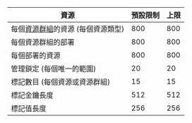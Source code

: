 | 資源 | 預設限制 | 上限 |
| --- | --- | --- |
| 每個[資源群組](../articles/resource-group-overview.md#resource-groups)的資源 (每個資源類型) |800 |800 |
| 每個資源群組的部署 |800 |800 |
| 每個部署的資源 |800 |800 |
| 管理鎖定 (每個唯一的範圍) |20 |20 |
| 標記數目 (每個資源或資源群組) |15 |15 |
| 標記金鑰長度 |512 |512 |
| 標記值長度 |256 |256 |

<!---HONumber=AcomDC_0211_2016-->